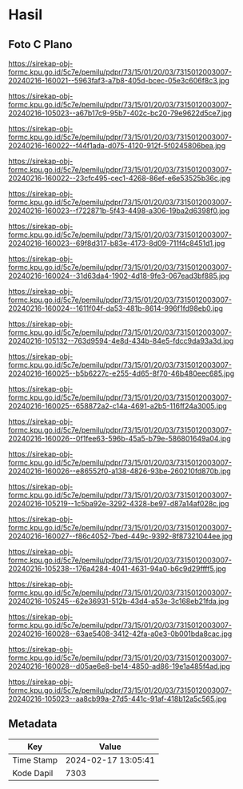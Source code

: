 # Hasil

## Foto C Plano

https://sirekap-obj-formc.kpu.go.id/5c7e/pemilu/pdpr/73/15/01/20/03/7315012003007-20240216-160021--5963faf3-a7b8-405d-bcec-05e3c606f8c3.jpg

https://sirekap-obj-formc.kpu.go.id/5c7e/pemilu/pdpr/73/15/01/20/03/7315012003007-20240216-105023--a67b17c9-95b7-402c-bc20-79e9622d5ce7.jpg

https://sirekap-obj-formc.kpu.go.id/5c7e/pemilu/pdpr/73/15/01/20/03/7315012003007-20240216-160022--f44f1ada-d075-4120-912f-5f0245806bea.jpg

https://sirekap-obj-formc.kpu.go.id/5c7e/pemilu/pdpr/73/15/01/20/03/7315012003007-20240216-160022--23cfc495-cec1-4268-86ef-e6e53525b36c.jpg

https://sirekap-obj-formc.kpu.go.id/5c7e/pemilu/pdpr/73/15/01/20/03/7315012003007-20240216-160023--f722871b-5f43-4498-a306-19ba2d6398f0.jpg

https://sirekap-obj-formc.kpu.go.id/5c7e/pemilu/pdpr/73/15/01/20/03/7315012003007-20240216-160023--69f8d317-b83e-4173-8d09-711f4c8451d1.jpg

https://sirekap-obj-formc.kpu.go.id/5c7e/pemilu/pdpr/73/15/01/20/03/7315012003007-20240216-160024--31d63da4-1902-4d18-9fe3-067ead3bf885.jpg

https://sirekap-obj-formc.kpu.go.id/5c7e/pemilu/pdpr/73/15/01/20/03/7315012003007-20240216-160024--1611f04f-da53-481b-8614-996f1fd98eb0.jpg

https://sirekap-obj-formc.kpu.go.id/5c7e/pemilu/pdpr/73/15/01/20/03/7315012003007-20240216-105132--763d9594-4e8d-434b-84e5-fdcc9da93a3d.jpg

https://sirekap-obj-formc.kpu.go.id/5c7e/pemilu/pdpr/73/15/01/20/03/7315012003007-20240216-160025--b5b6227c-e255-4d65-8f70-46b480eec685.jpg

https://sirekap-obj-formc.kpu.go.id/5c7e/pemilu/pdpr/73/15/01/20/03/7315012003007-20240216-160025--658872a2-c14a-4691-a2b5-116ff24a3005.jpg

https://sirekap-obj-formc.kpu.go.id/5c7e/pemilu/pdpr/73/15/01/20/03/7315012003007-20240216-160026--0f1fee63-596b-45a5-b79e-586801649a04.jpg

https://sirekap-obj-formc.kpu.go.id/5c7e/pemilu/pdpr/73/15/01/20/03/7315012003007-20240216-160026--e86552f0-a138-4826-93be-260210fd870b.jpg

https://sirekap-obj-formc.kpu.go.id/5c7e/pemilu/pdpr/73/15/01/20/03/7315012003007-20240216-105219--1c5ba92e-3292-4328-be97-d87a14af028c.jpg

https://sirekap-obj-formc.kpu.go.id/5c7e/pemilu/pdpr/73/15/01/20/03/7315012003007-20240216-160027--f86c4052-7bed-449c-9392-8f87321044ee.jpg

https://sirekap-obj-formc.kpu.go.id/5c7e/pemilu/pdpr/73/15/01/20/03/7315012003007-20240216-105238--176a4284-4041-4631-94a0-b6c9d29ffff5.jpg

https://sirekap-obj-formc.kpu.go.id/5c7e/pemilu/pdpr/73/15/01/20/03/7315012003007-20240216-105245--62e36931-512b-43d4-a53e-3c168eb21fda.jpg

https://sirekap-obj-formc.kpu.go.id/5c7e/pemilu/pdpr/73/15/01/20/03/7315012003007-20240216-160028--63ae5408-3412-42fa-a0e3-0b001bda8cac.jpg

https://sirekap-obj-formc.kpu.go.id/5c7e/pemilu/pdpr/73/15/01/20/03/7315012003007-20240216-160028--d05ae6e8-be14-4850-ad86-19e1a485f4ad.jpg

https://sirekap-obj-formc.kpu.go.id/5c7e/pemilu/pdpr/73/15/01/20/03/7315012003007-20240216-105023--aa8cb99a-27d5-441c-91af-418b12a5c565.jpg


## Metadata

| Key        | Value               |
| ---------- | ------------------- |
| Time Stamp | 2024-02-17 13:05:41 |
| Kode Dapil | 7303                |



